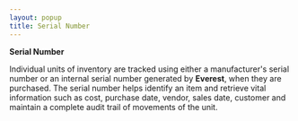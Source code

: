 ```yaml
---
layout: popup
title: Serial Number
---
```



**Serial Number**


Individual units of inventory are tracked using either a manufacturer's serial number or an internal serial number generated by **Everest**, when they are purchased. The serial number helps identify an item and retrieve vital information such as cost, purchase date, vendor, sales date, customer and maintain a complete audit trail of movements of the unit.

